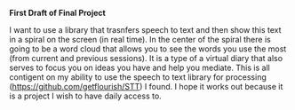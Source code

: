 **First Draft of Final Project**

I want to use a library that trasnfers speech to text and then show this text in a spiral on the screen (in real time). 
In the center of the spiral there is going to be a word cloud that allows you to see the words you use the most (from current and previous sessions).
It is a type of a virtual diary that also serves to focus you on ideas you have and help you mediate. This is all contigent on my ability to use the speech to text library for processing (https://github.com/getflourish/STT) I found. 
I hope it works out because it is a project I wish to have daily access to.

